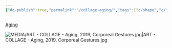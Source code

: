 ```yaml
---
{"dg-publish":true,"permalink":"/collage-aging/","tags":["c/shape","c/flat-background","c/colour-blue","c/woman","c/statue","collage/year-2019","collage/series/corporeal-gustures"],"created":"2024-06-28T12:56:49.000-04:00","updated":"2025-08-28T14:01:29.431-04:00"}
---
```



[Aging](https://www.instagram.com/p/B6SITthBR0S/)

![MEDIA/ART - COLLAGE - Aging, 2019, Corporeal Gestures.jpg|ART - COLLAGE - Aging, 2019, Corporeal Gestures.jpg](/img/user/MEDIA/ART%20-%20COLLAGE%20-%20Aging,%202019,%20Corporeal%20Gestures.jpg)